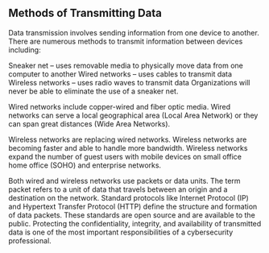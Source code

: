 ## Methods of Transmitting Data

Data transmission involves sending information from one device to another. There are numerous methods to transmit information between devices including:

Sneaker net – uses removable media to physically move data from one computer to another
Wired networks – uses cables to transmit data
Wireless networks – uses radio waves to transmit data
Organizations will never be able to eliminate the use of a sneaker net.

Wired networks include copper-wired and fiber optic media. Wired networks can serve a local geographical area (Local Area Network) or they can span great distances (Wide Area Networks).

Wireless networks are replacing wired networks. Wireless networks are becoming faster and able to handle more bandwidth. Wireless networks expand the number of guest users with mobile devices on small office home office (SOHO) and enterprise networks.

Both wired and wireless networks use packets or data units. The term packet refers to a unit of data that travels between an origin and a destination on the network. Standard protocols like Internet Protocol (IP) and Hypertext Transfer Protocol (HTTP) define the structure and formation of data packets. These standards are open source and are available to the public. Protecting the confidentiality, integrity, and availability of transmitted data is one of the most important responsibilities of a cybersecurity professional.
